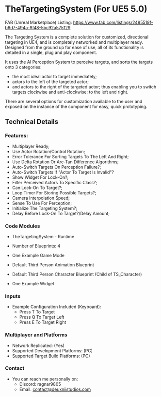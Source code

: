 # TheTargetingSystem (For UE5 5.0)
FAB (Unreal Marketplace) Listing: https://www.fab.com/listings/2485519f-b6d7-494a-9f48-5bc92a575129


The Targeting System is a complete solution for customized, directional targeting in UE4, and is completely networked and multiplayer ready.﻿  Designed from the ground up for ease of use, all of its functionality is detailed in a single, plug and play component.

It uses the AI Perception System to perceive targets, and sorts the targets onto 3 categories:
- the most ideal actor to target immediately;
- actors to the left of the targeted actor;
- and actors to the right of the targeted actor;
thus enabling you to switch targets clockwise and anti-clockwise: to the left and right.

There are several options for customization available to the user and exposed on the instance of the component for easy, quick prototyping.

## Technical Details

### Features:
- Multiplayer Ready;
- Use Actor Rotation/Control Rotation;
- Error Tolerance For Sorting Targets To The Left And Right;
- Use Delta Rotation Or Arc-Tan Difference Algorithms;
- Auto-Switch Targets On Perception Failure?;
- Auto-Switch Targets If "Actor To Target Is Invalid"?
- Show Widget For Lock-On?;
- Filter Perceived Actors To Specific Class?;
- Can Lock-On To Target?;
- Loop Timer For Storing Possible Targets?;
- Camera Interpolation Speed;
- Sense To Use For Perception;
- Initialize The Targeting System?;
- Delay Before Lock-On To Target?/Delay Amount;

### Code Modules
- TheTargetingSystem - Runtime

- Number of Blueprints: 4
- One Example Game Mode
- Default Third Person Animation Blueprint
- Default Third Person Character Blueprint (Child of TS_Character)
- One Example Widget

### Inputs
- Example Configuration Included (Keyboard):
  - Press T To Target
  - Press Q To Target Left
  - Press E To Target Right

### Multiplayer and Platforms
- Network Replicated: (Yes)
- Supported Development Platforms: (PC)
- Supported Target Build Platforms: (PC)

### Contact
- You can reach me personally on:
  - Discord: ragnar9805
  - Email: contact@deuxniistudios.com
